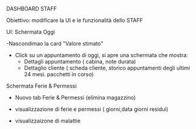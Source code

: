 DASHBOARD STAFF

Obiettivo: modificare la UI e le funzionalità dello STAFF

UI:
Schermata Oggi

-Nascondimao la card "Valore stimato"
- Click su un appuntamento di oggi, si apre una schermata che mostra:
  - Dettagli appuntamento ( cabina, note durata)
  - Dettaglio cliente ( scheda cliente, storico appuntamenti degli ultimi 24 mesi. pacchetti in corso)




Schermata Ferie & Permessi
  - Nuovo tab Ferie & Permessi (elimina magazzino)

 - visualizzazione di ferie e permessi ( giorni,data giorni residui)
 - visualizzaizone di malattie
 